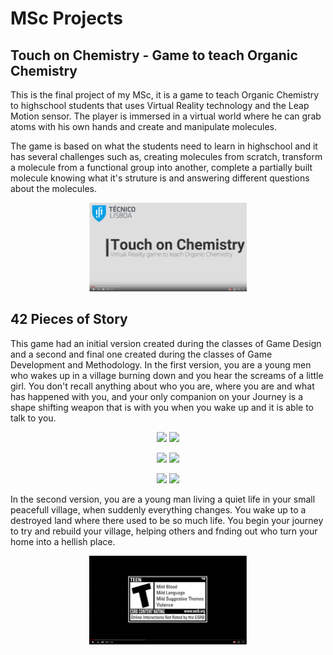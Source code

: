 
# MSc Projects


## Touch on Chemistry - Game to teach Organic Chemistry
This is the final project of my MSc, it is a game to teach Organic Chemistry to highschool students that uses Virtual Reality technology and the Leap Motion sensor. The player is immersed in a virtual world where he can grab atoms with his own hands and create and manipulate molecules.

The game is based on what the students need to learn in highschool and it has several challenges such as, creating molecules from scratch, transform a molecule from a functional group into another, complete a partially built molecule knowing what it's struture is and answering different questions about the molecules.

<div align="center">
  <a href="https://www.youtube.com/watch?v=4wdTYYRPyVc&t=43s"><img src="img/title screen - msc.png" width="50%" alt="IMAGE ALT TEXT"></a>
</div>

## 42 Pieces of Story
This game had an initial version created during the classes of Game Design and a second and final one created during the classes of Game Development and Methodology. In the first version, you are a young men who wakes up in a village burning down and you hear the screams of a little girl. You don't recall anything about who you are, where you are and what has happened with you, and your only companion on your Journey is a shape shifting weapon that is with you when you wake up and it is able to talk to you. 

<p align="center">
    <img src="https://github.com/iris-rod/portfolio/blob/master/img/DDJ2.png?raw=true" width="40%"/>
    <img src="https://github.com/iris-rod/portfolio/blob/master/img/DDJ4.png?raw=true" width="40%"/>
</p>
<p align="center">
    <img src="https://github.com/iris-rod/portfolio/blob/master/img/DDJ5.png?raw=true" width="40%"/>
    <img src="https://github.com/iris-rod/portfolio/blob/master/img/DDJ3.png?raw=true" width="40%"/>
</p>
<p align="center">
    <img src="https://github.com/iris-rod/portfolio/blob/master/img/DDJ1.png?raw=true" width="45%"/>
    <img src="https://github.com/iris-rod/portfolio/blob/master/img/DDJ6.png?raw=true" width="45%"/>
</p>

In the second version, you are a young man living a quiet life in your small peacefull village, when suddenly everything changes. You wake up to a destroyed land where there used to be so much life. You begin your journey to try and rebuild your village, helping others and fnding out who turn your home into a hellish place.

<div align="center">
  <a href="https://www.youtube.com/watch?v=oQYL_AWhaRA&feature=youtu.be"><img src="img/MDJVideo.png" width="50%" alt="IMAGE ALT TEXT"></a>
</div>

